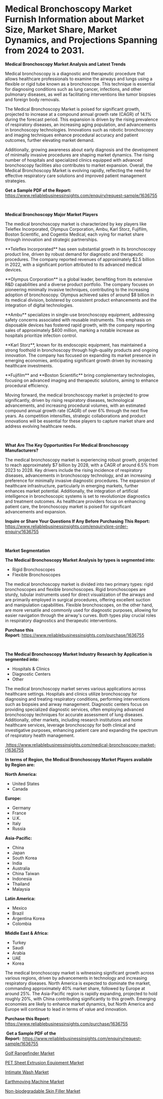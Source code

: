 <p><h1>Medical Bronchoscopy Market Furnish Information about Market Size, Market Share, Market Dynamics, and Projections Spanning from 2024 to 2031.</h1></p><p><strong>Medical Bronchoscopy Market Analysis and Latest Trends</strong></p>
<p><p>Medical bronchoscopy is a diagnostic and therapeutic procedure that allows healthcare professionals to examine the airways and lungs using a flexible or rigid tube known as a bronchoscope. This technique is essential for diagnosing conditions such as lung cancer, infections, and other pulmonary diseases, as well as facilitating interventions like tumor biopsies and foreign body removals.</p><p>The Medical Bronchoscopy Market is poised for significant growth, projected to increase at a compound annual growth rate (CAGR) of 14.1% during the forecast period. This expansion is driven by the rising prevalence of respiratory diseases, an increasing aging population, and advancements in bronchoscopy technologies. Innovations such as robotic bronchoscopy and imaging techniques enhance procedural accuracy and patient outcomes, further elevating market demand. </p><p>Additionally, growing awareness about early diagnosis and the development of minimally invasive procedures are shaping market dynamics. The rising number of hospitals and specialized clinics equipped with advanced bronchoscopy facilities also contributes to market expansion. Overall, the Medical Bronchoscopy Market is evolving rapidly, reflecting the need for effective respiratory care solutions and improved patient management strategies.</p></p>
<p><strong>Get a Sample PDF of the Report:&nbsp;</strong> <a href="https://www.reliablebusinessinsights.com/enquiry/request-sample/1636755">https://www.reliablebusinessinsights.com/enquiry/request-sample/1636755</a></p>
<p>&nbsp;</p>
<p><strong>Medical Bronchoscopy Major Market Players</strong></p>
<p><p>The medical bronchoscopy market is characterized by key players like Teleflex Incorporated, Olympus Corporation, Ambu, Karl Storz, Fujifilm, Boston Scientific, and Cogentix Medical, each vying for market share through innovation and strategic partnerships.</p><p>**Teleflex Incorporated** has seen substantial growth in its bronchoscopy product line, driven by robust demand for diagnostic and therapeutic procedures. The company reported revenues of approximately $2.5 billion in 2022, with a significant portion attributed to its advanced medical devices.</p><p>**Olympus Corporation** is a global leader, benefiting from its extensive R&D capabilities and a diverse product portfolio. The company focuses on pioneering minimally invasive techniques, contributing to the increasing adoption of bronchoscopy. Olympus achieved sales of around $8 billion in its medical division, bolstered by consistent product enhancements and the integration of digital technologies.</p><p>**Ambu** specializes in single-use bronchoscopy equipment, addressing safety concerns associated with reusable instruments. This emphasis on disposable devices has fostered rapid growth, with the company reporting sales of approximately $400 million, marking a notable increase as hospitals prioritize infection control.</p><p>**Karl Storz**, known for its endoscopic equipment, has maintained a strong foothold in bronchoscopy through high-quality products and ongoing innovation. The company has focused on expanding its market presence in emerging economies, anticipating significant growth driven by increasing healthcare investments.</p><p>**Fujifilm** and **Boston Scientific** bring complementary technologies, focusing on advanced imaging and therapeutic solutions, aiming to enhance procedural efficiency. </p><p>Moving forward, the medical bronchoscopy market is projected to grow significantly, driven by rising respiratory diseases, technological advancements, and increasing procedural volumes, with an estimated compound annual growth rate (CAGR) of over 6% through the next five years. As competition intensifies, strategic collaborations and product innovations will be essential for these players to capture market share and address evolving healthcare needs.</p></p>
<p>&nbsp;</p>
<p><strong>What Are The Key Opportunities For Medical Bronchoscopy Manufacturers?</strong></p>
<p><p>The medical bronchoscopy market is experiencing robust growth, projected to reach approximately $7 billion by 2028, with a CAGR of around 6.5% from 2023 to 2028. Key drivers include the rising incidence of respiratory diseases, advancements in bronchoscopy technology, and an increasing preference for minimally invasive diagnostic procedures. The expansion of healthcare infrastructure, particularly in emerging markets, further enhances market potential. Additionally, the integration of artificial intelligence in bronchoscopic systems is set to revolutionize diagnostics and treatment outcomes. As healthcare providers focus on enhancing patient care, the bronchoscopy market is poised for significant advancements and expansion.</p></p>
<p><strong>Inquire or Share Your Questions If Any Before Purchasing This Report:</strong> <a href="https://www.reliablebusinessinsights.com/enquiry/pre-order-enquiry/1636755">https://www.reliablebusinessinsights.com/enquiry/pre-order-enquiry/1636755</a></p>
<p>&nbsp;</p>
<p><strong>Market Segmentation</strong></p>
<p><strong>The Medical Bronchoscopy Market Analysis by types is segmented into:</strong></p>
<p><ul><li>Rigid Bronchoscopes</li><li>Flexible Bronchoscopes</li></ul></p>
<p><p>The medical bronchoscopy market is divided into two primary types: rigid bronchoscopes and flexible bronchoscopes. Rigid bronchoscopes are sturdy, tubular instruments used for direct visualization of the airways and are primarily employed in surgical procedures, offering excellent suction and manipulation capabilities. Flexible bronchoscopes, on the other hand, are more versatile and commonly used for diagnostic purposes, allowing for easier navigation through the airway's curves. Both types play crucial roles in respiratory diagnostics and therapeutic interventions.</p></p>
<p><strong>Purchase this Report:&nbsp;</strong><a href="https://www.reliablebusinessinsights.com/purchase/1636755">https://www.reliablebusinessinsights.com/purchase/1636755</a></p>
<p>&nbsp;</p>
<p><strong>The Medical Bronchoscopy Market Industry Research by Application is segmented into:</strong></p>
<p><ul><li>Hospitals & Clinics</li><li>Diagnostic Centers</li><li>Other</li></ul></p>
<p><p>The medical bronchoscopy market serves various applications across healthcare settings. Hospitals and clinics utilize bronchoscopy for diagnosing and treating respiratory conditions, performing interventions such as biopsies and airway management. Diagnostic centers focus on providing specialized diagnostic services, often employing advanced bronchoscopy techniques for accurate assessment of lung diseases. Additionally, other markets, including research institutions and home healthcare services, leverage bronchoscopy for both clinical and investigative purposes, enhancing patient care and expanding the spectrum of respiratory health management.</p></p>
<p><a href="https://www.reliablebusinessinsights.com/medical-bronchoscopy-market-r1636755">&nbsp;https://www.reliablebusinessinsights.com/medical-bronchoscopy-market-r1636755</a></p>
<p><strong>In terms of Region, the Medical Bronchoscopy Market Players available by Region are:</strong></p>
<p>
    <p> <strong> North America: </strong>
        <ul>
            <li>United States</li>
            <li>Canada</li>
        </ul>
        </p> 
    <p> <strong> Europe: </strong>
        <ul>
            <li>Germany</li>
            <li>France</li>
            <li>U.K.</li>
            <li>Italy</li>
            <li>Russia</li>
        </ul>
        </p> 
    <p> <strong> Asia-Pacific: </strong>
        <ul>
            <li>China</li>
            <li>Japan</li>
            <li>South Korea</li>
            <li>India</li>
            <li>Australia</li>
            <li>China Taiwan</li>
            <li>Indonesia</li>
            <li>Thailand</li>
            <li>Malaysia</li>
        </ul>
        </p> 
    <p> <strong> Latin America: </strong>
        <ul>
            <li>Mexico</li>
            <li>Brazil</li>
            <li>Argentina Korea</li>
            <li>Colombia</li>
        </ul>
        </p> 
    <p> <strong> Middle East & Africa: </strong>
        <ul>
            <li>Turkey</li>
            <li>Saudi</li>
            <li>Arabia</li>
            <li>UAE</li>
            <li>Korea</li>
        </ul>
    </p>
    </p>
<p><p>The medical bronchoscopy market is witnessing significant growth across various regions, driven by advancements in technology and increasing respiratory diseases. North America is expected to dominate the market, commanding approximately 40% market share, followed by Europe at around 25%. The Asia-Pacific region is rapidly expanding, projected to hold roughly 20%, with China contributing significantly to this growth. Emerging economies are likely to enhance market dynamics, but North America and Europe will continue to lead in terms of value and innovation.</p></p>
<p><strong>Purchase this Report: </strong><a href="https://www.reliablebusinessinsights.com/purchase/1636755">https://www.reliablebusinessinsights.com/purchase/1636755</a></p>
<p>&nbsp;<strong>Get a Sample PDF of the Report:&nbsp;&nbsp;</strong><a href="https://www.reliablebusinessinsights.com/enquiry/request-sample/1636755">https://www.reliablebusinessinsights.com/enquiry/request-sample/1636755</a></p>
<p><strong></strong></p>
<p><p><a href="https://issuu.com/reportprime-2/docs/golf-rangefinder-market-size-2030.p_93b18b38b2fc0b">Golf Rangefinder Market</a></p><p><a href="https://medium.com/@inezleblanc35/pet-sheet-extrusion-equipment-market-share-and-new-trends-analysis-by-its-type-application-472ae2b67688?postPublishedType=repub">PET Sheet Extrusion Equipment Market</a></p><p><a href="https://issuu.com/reportprime-2/docs/intimate-wash-market-size-2030.pptx_98d40c507c355c">Intimate Wash Market</a></p><p><a href="https://www.linkedin.com/pulse/how-regional-global-trends-shaping-earthmoving-machine-market-bak6f?trackingId=Pfu27RFDS3CDv3jCvyAoaA%3D%3D">Earthmoving Machine Market</a></p><p><a href="https://github.com/AshrafKhan865/Market-Research-Report-List-1/blob/main/non-biodegradable-skin-filler-market.md">Non-biodegradable Skin Filler Market</a></p></p>